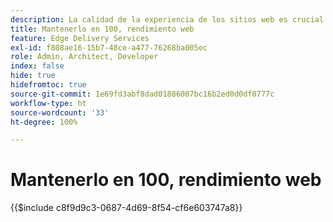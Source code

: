 ```yaml
---
description: La calidad de la experiencia de los sitios web es crucial para lograr los objetivos comerciales de su sitio web y la satisfacción de los visitantes.
title: Mantenerlo en 100, rendimiento web
feature: Edge Delivery Services
exl-id: f808ae16-15b7-48ce-a477-76268ba005ec
role: Admin, Architect, Developer
index: false
hide: true
hidefromtoc: true
source-git-commit: 1e69fd3abf8dad01886007bc16b2ed0d0df0777c
workflow-type: ht
source-wordcount: '33'
ht-degree: 100%

---
```


# Mantenerlo en 100, rendimiento web

{{$include c8f9d9c3-0687-4d69-8f54-cf6e603747a8}}
